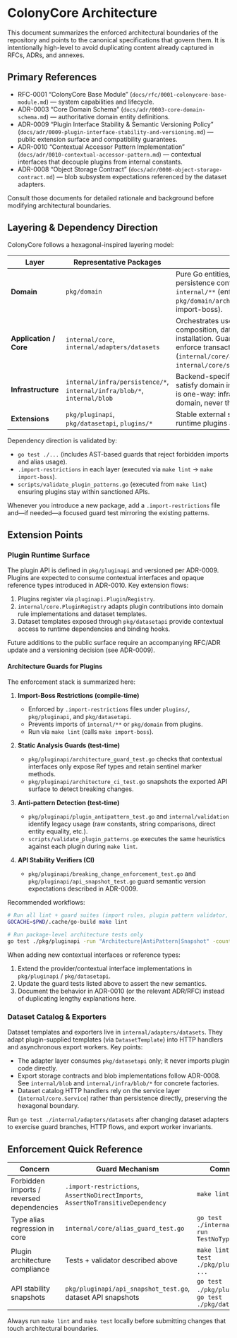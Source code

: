 # ColonyCore Architecture

This document summarizes the enforced architectural boundaries of the repository and points to the canonical specifications that govern them. It is intentionally high-level to avoid duplicating content already captured in RFCs, ADRs, and annexes.

## Primary References

- RFC-0001 “ColonyCore Base Module” (`docs/rfc/0001-colonycore-base-module.md`) — system capabilities and lifecycle.
- ADR-0003 “Core Domain Schema” (`docs/adr/0003-core-domain-schema.md`) — authoritative domain entity definitions.
- ADR-0009 “Plugin Interface Stability & Semantic Versioning Policy” (`docs/adr/0009-plugin-interface-stability-and-versioning.md`) — public extension surface and compatibility guarantees.
- ADR-0010 “Contextual Accessor Pattern Implementation” (`docs/adr/0010-contextual-accessor-pattern.md`) — contextual interfaces that decouple plugins from internal constants.
- ADR-0008 “Object Storage Contract” (`docs/adr/0008-object-storage-contract.md`) — blob subsystem expectations referenced by the dataset adapters.

Consult those documents for detailed rationale and background before modifying architectural boundaries.

## Layering & Dependency Direction

ColonyCore follows a hexagonal-inspired layering model:

| Layer | Representative Packages | Notes |
| --- | --- | --- |
| **Domain** | `pkg/domain` | Pure Go entities, rule interfaces, and persistence contracts. No imports from `internal/**` (enforced by `pkg/domain/architecture_test.go` and import-boss). |
| **Application / Core** | `internal/core`, `internal/adapters/datasets` | Orchestrates use cases, rules engine composition, dataset orchestration, plugin installation. Guards forbid type aliases and enforce transaction wiring (`internal/core/alias_guard_test.go`, `internal/core/service_contract_test.go`). |
| **Infrastructure** | `internal/infra/persistence/*`, `internal/infra/blob/*`, `internal/blob` | Backend-specific implementations that satisfy domain interfaces. Import direction is one-way: infrastructure depends on domain, never the reverse. |
| **Extensions** | `pkg/pluginapi`, `pkg/datasetapi`, `plugins/*` | Stable external surface consumed by runtime plugins and dataset binders. |

Dependency direction is validated by:

- `go test ./...` (includes AST-based guards that reject forbidden imports and alias usage).
- `.import-restrictions` in each layer (executed via `make lint` → `make import-boss`).
- `scripts/validate_plugin_patterns.go` (executed from `make lint`) ensuring plugins stay within sanctioned APIs.

Whenever you introduce a new package, add a `.import-restrictions` file and—if needed—a focused guard test mirroring the existing patterns.

## Extension Points

### Plugin Runtime Surface

The plugin API is defined in `pkg/pluginapi` and versioned per ADR-0009. Plugins are expected to consume contextual interfaces and opaque reference types introduced in ADR-0010. Key extension flows:

1. Plugins register via `pluginapi.Plugin`/`Registry`.
2. `internal/core.PluginRegistry` adapts plugin contributions into domain rule implementations and dataset templates.
3. Dataset templates exposed through `pkg/datasetapi` provide contextual access to runtime dependencies and binding hooks.

Future additions to the public surface require an accompanying RFC/ADR update and a versioning decision (see ADR-0009).

#### Architecture Guards for Plugins

The enforcement stack is summarized here:

1. **Import-Boss Restrictions (compile-time)**  
   - Enforced by `.import-restrictions` files under `plugins/`, `pkg/pluginapi`, and `pkg/datasetapi`.  
   - Prevents imports of `internal/**` or `pkg/domain` from plugins.  
   - Run via `make lint` (calls `make import-boss`).

2. **Static Analysis Guards (test-time)**  
   - `pkg/pluginapi/architecture_guard_test.go` checks that contextual interfaces only expose Ref types and retain sentinel marker methods.  
   - `pkg/pluginapi/architecture_ci_test.go` snapshots the exported API surface to detect breaking changes.

3. **Anti-pattern Detection (test-time)**  
   - `pkg/pluginapi/plugin_antipattern_test.go` and `internal/validation` identify legacy usage (raw constants, string comparisons, direct entity equality, etc.).  
   - `scripts/validate_plugin_patterns.go` executes the same heuristics against each plugin during `make lint`.

4. **API Stability Verifiers (CI)**  
   - `pkg/pluginapi/breaking_change_enforcement_test.go` and `pkg/pluginapi/api_snapshot_test.go` guard semantic version expectations described in ADR-0009.

Recommended workflows:

```bash
# Run all lint + guard suites (import rules, plugin pattern validator, golangci-lint)
GOCACHE=$PWD/.cache/go-build make lint

# Run package-level architecture tests only
go test ./pkg/pluginapi -run "Architecture|AntiPattern|Snapshot" -count=1
```

When adding new contextual interfaces or reference types:

1. Extend the provider/contextual interface implementations in `pkg/pluginapi` / `pkg/datasetapi`.
2. Update the guard tests listed above to assert the new semantics.
3. Document the behavior in ADR-0010 (or the relevant ADR/RFC) instead of duplicating lengthy explanations here.

### Dataset Catalog & Exporters

Dataset templates and exporters live in `internal/adapters/datasets`. They adapt plugin-supplied templates (via `DatasetTemplate`) into HTTP handlers and asynchronous export workers. Key points:

- The adapter layer consumes `pkg/datasetapi` only; it never imports plugin code directly.
- Export storage contracts and blob implementations follow ADR-0008. See `internal/blob` and `internal/infra/blob/*` for concrete factories.
- Dataset catalog HTTP handlers rely on the service layer (`internal/core.Service`) rather than persistence directly, preserving the hexagonal boundary.

Run `go test ./internal/adapters/datasets` after changing dataset adapters to exercise guard branches, HTTP flows, and export worker invariants.

## Enforcement Quick Reference

| Concern | Guard Mechanism | Command |
| --- | --- | --- |
| Forbidden imports / reversed dependencies | `.import-restrictions`, `AssertNoDirectImports`, `AssertNoTransitiveDependency` | `make lint` |
| Type alias regression in core | `internal/core/alias_guard_test.go` | `go test ./internal/core -run TestNoTypeAliases` |
| Plugin architecture compliance | Tests + validator described above | `make lint`, `go test ./pkg/pluginapi ...` |
| API stability snapshots | `pkg/pluginapi/api_snapshot_test.go`, dataset API snapshots | `go test ./pkg/pluginapi`, `go test ./pkg/datasetapi` |

Always run `make lint` and `make test` locally before submitting changes that touch architectural boundaries.
